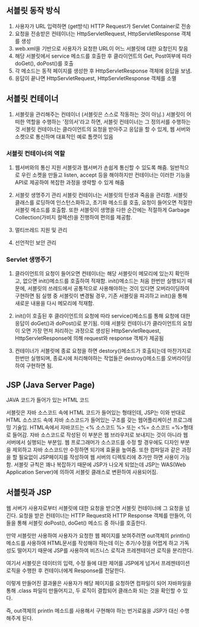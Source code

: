 ## 서블릿 동작 방식
1. 사용자가 URL 입력하면 (get방식) HTTP Request가 Servlet Container로 전송
2. 요청을 전송받은 컨테이너는 HttpServletRequest, HttpServletResponse 객체를 생성
3.  web.xml을 기반으로 사용자가 요청한 URL이 어느 서블릿에 대한 요청인지 찾음
4. 해당 서블릿에서 service 메소드를 호출한 후 클라이언트의 Get, Post여부에 따라 doGet(), doPost()를 호출
5. 각 메소드는 동적 페이지를 생성한 후 HttpServletResponse 객체에 응답을 보냄.
6. 응답이 끝나면 HttpServletRequest, HttpServletResponse 객체를 소멸


## 서블릿 컨테이너

1. 서블릿을 관리해주는 컨테이너 (서블릿은 스스로 작동하는 것이 아님.)
서블릿이 어떠한 역할을 수행하는 '정의서'라고 하면, 서블릿 컨테이너는 그 정의서를 수행하는 것
서블릿 컨테이너는 클라이언트의 요청을 받아주고 응답을 할 수 있게, 웹 서버와 소켓으로 통신하며
대표적인 예로 톰캣이 있음


### 서블릿 컨테이너의 역할
1. 웹서버와의 통신 지원
 서블릿과 웹서버가 손쉽게 통신할 수 있도록 해줌. 일반적으로 우린 소켓을 만들고 listen, accept 등을 해야하지만
 컨테이너는 이러한 기능을 API로 제공하여 복잡한 과정을 생략할 수 있게 해줌
 
2. 서블릿 생명주기 관리
 서블릿 컨테이너는 서블릿의 탄생과 죽음을 관리함. 서블릿 클래스를 로딩하여 인스턴스화하고, 초기화 메소드를 호출,
 요청이 들어오면 적절한 서블릿 메소드를 호출함.
 또한 서블릿이 생명을 다한 순간에는 적절하게 Garbage Collection(가비지 컬렉션)을 진행하여 편의를 제공함.
 
3. 멀티쓰레드 지원 및 관리

4. 선언적인 보안 관리

### Servlet 생명주기
1. 클라이언트의 요청이 들어오면 컨테이너는 해당 서블릿이 메모리에 있는지 확인하고, 없으면 init()메소드를 호출하여 적재함.
init()메소드는 처음 한번만 실행되기 때문에, 서블릿의 쓰레드에서 공통적으로 사용해야하는 것이 있다면 오버라이딩하여 구현하면 됨
실행 중 서블릿이 변경될 경우, 기존 서블릿을 파괴하고 init()을 통해 새로운 내용을 다시 메모리에 적재함.

2. init()이 호출된 후 클라이언트의 요청에 따라 service()메소드를 통해 요청에 대한 응답이 doGet()과 doPost()로 분기됨.
이때 서블릿 컨테이너가 클라이언트의 요청이 오면 가장 먼저 처리하는 과정으로 생성된 HttpServletRequest, HttpServletResponse에 의해 request와
response 객체가 제공됨

3. 컨테이너가 서블릿에 종료 요청을 하면 destory()메소드가 호출되는데 마찬가지로 한번만 실행되며, 종료시에 처리해야하는 작업들은 destroy()메소드를 오버라이딩하여 구현하면 됨.


## JSP (Java Server Page)
JAVA 코드가 들어가 있는 HTML 코드

서블릿은 자바 소스코드 속에 HTML 코드가 들어있는 형태인데, JSP는 이와 반대로 HTML 소스코드 속에 자바 소스코드가 들어있는 구조를 갖는 웹어플리케이션 프로그래밍 기술임. 
HTML속에서 자바코드는  <% 소스코드 %> 또는 <%= 소스코드 =%>형태로 들어감.
자바 소스코드로 작성된 이 부분은 웹 브라우저로 보내지는 것이 아니라 웹 서버에서 실행되는 부분임. 
웹 프로그래머가 소스코드를 수정 할 경우에도 디자인 부분을 제외하고 자바 소스코드만 수정하면 되기에 효율을 높여줌. 또한 컴파일과 같은 과정을 할 필요없이 JSP페이지를 작성하여 웹 서버의 디렉토리에 추가만 하면 사용이 가능함. 
서블릿 규칙은 꽤나 복잡하기 때문에 JSP가 나오게 되었는데 JSP는 WAS(Web Application Server)에 의하여 서블릿 클래스로 변환하여 사용되어짐.



## 서블릿과 JSP
웹 서버가 사용자로부터 서블릿에 대한 요청을 받으면 서블릿 컨테이너에 그 요청을 넘긴다. 요청을 받은 컨테이너는 HTTP Request와 HTTP Response 객체를 만들어, 이들을 통해 서블릿 doPost(), doGet() 메소드 중 하나를 호출한다. 

만약 서블릿만 사용하여 사용자가 요청한 웹 페이지를 보여주려면 out객체의 println()메소드를 사용하여 HTML문서를 작성해야 하는데 이는 추가/수정을 어렵게 하고 가독성도 떨어지기 때문에 JSP를 사용하여 비즈니스 로직과 프레젠테이션 로직을 분리한다.

여기서 서블릿은 데이터의 입력, 수정 들에 대한 제어를 JSP에게 넘겨서 프레젠테이션 로직을 수행한 후 컨테이너에게 Response를 전달한다.

이렇게 만들어진 결과물은 사용자가 해당 페이지를 요청하면 컴파일이 되어 자바파일을 통해 .class 파일이 만들어지고, 두 로직이 결합되어 클래스화 되는 것을 확인할 수 있다. 

즉, out객체의 println 메소드를 사용해서 구현해야 하는 번거로움을 JSP가 대신 수행해주게 된다.
